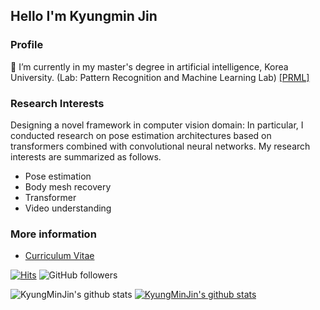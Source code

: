 ## Hello I'm Kyungmin Jin
### Profile
🔭 I’m currently in my master's degree in artificial intelligence, Korea University. (Lab: Pattern Recognition and Machine Learning Lab) [\[PRML\]](http://ibi.korea.ac.kr/)

### Research Interests
Designing a novel framework in computer vision domain: In particular, I conducted research on pose estimation architectures based on transformers combined with convolutional neural networks. My research interests are summarized as follows.
- Pose estimation
- Body mesh recovery
- Transformer
- Video understanding

### More information
- [Curriculum Vitae](https://kyungminjin.github.io/CV.pdf)

[![Hits](https://hits.seeyoufarm.com/api/count/incr/badge.svg?url=https%3A%2F%2Fgithub.com%2FKyungMinJin&count_bg=%23E060FF&title_bg=%23555555&icon=github.svg&icon_color=%23E7E7E7&title=hits&edge_flat=false)](https://hits.seeyoufarm.com) ![GitHub followers](https://img.shields.io/github/followers/KyungMinJin?style=social)

![KyungMinJin's github stats](https://github-readme-stats.vercel.app/api?username=KyungMinJin&hide_border=true&show_icons=true)
[![KyungMinJin's github stats](https://github-readme-stats.vercel.app/api/top-langs/?username=KyungMinJin&show_icons=true&langs_count=8&title_color=004386&hide_border=true&icon_color=004386&layout=compact)](https://github.com/KyungMinJin)

<!--
**KyungMinJin/KyungMinJin** is a ✨ _special_ ✨ repository because its `README.md` (this file) appears on your GitHub profile.

Here are some ideas to get you started:

- 🔭 I’m currently working on ...
- 🌱 I’m currently learning ...
- 👯 I’m looking to collaborate on ...
- 🤔 I’m looking for help with ...
- 💬 Ask me about ...
- 📫 How to reach me: ...
- 😄 Pronouns: ...
- ⚡ Fun fact: ...
-->
